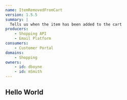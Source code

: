 ```yaml
---
name: ItemRemovedFromCart
version: 1.5.5
summary: |
  Tells us when the item has been added to the cart
producers:
    - Shopping API
    - Email Platform
consumers:
    - Customer Portal
domains:
    - Shopping
owners:
    - id: dboyne
    - id: mSmith
---
```


## Hello World

<Mermaid />

<Schema />

